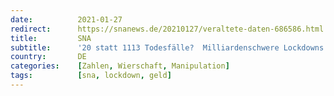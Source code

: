```yaml
---
date:          2021-01-27
redirect:      https://snanews.de/20210127/veraltete-daten-686586.html
title:         SNA
subtitle:      '20 statt 1113 Todesfälle?  Milliardenschwere Lockdowns laut Forscher mit „falschem Bild“ beschlossen'
country:       DE
categories:    [Zahlen, Wierschaft, Manipulation]
tags:          [sna, lockdown, geld]
---
```

